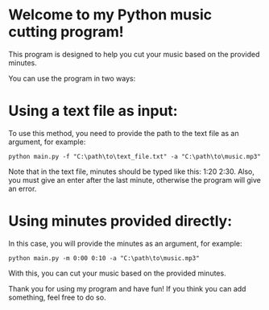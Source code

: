 # Welcome to my Python music cutting program!

This program is designed to help you cut your music based on the provided minutes.

You can use the program in two ways:

# Using a text file as input:

To use this method, you need to provide the path to the text file as an argument, for example:

    python main.py -f "C:\path\to\text_file.txt" -a "C:\path\to\music.mp3"

Note that in the text file, minutes should be typed like this: 1:20 2:30. Also, you must give an enter after the last minute, otherwise the program will give an error.

# Using minutes provided directly:

In this case, you will provide the minutes as an argument, for example:

    python main.py -m 0:00 0:10 -a "C:\path\to\music.mp3"

With this, you can cut your music based on the provided minutes.

Thank you for using my program and have fun! If you think you can add something, feel free to do so.

